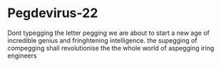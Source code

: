 # Pegdevirus-22
Dont typegging the letter pegging
we are about to start a new age of incredible genius and fringhtening intelligence. the supegging of compegging
shall revolutionise the the whole world of aspegging
iring engineers

